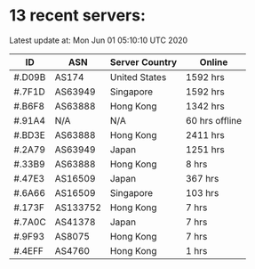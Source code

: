 # 13 recent servers:

Latest update at: Mon Jun 01 05:10:10 UTC 2020

| ID | ASN | Server Country | Online |
| -- | --- | -------------- | ------ |
| #.D09B | AS174 | United States | 1592 hrs |
| #.7F1D | AS63949 | Singapore | 1592 hrs |
| #.B6F8 | AS63888 | Hong Kong | 1342 hrs |
| #.91A4 | N/A | N/A | 60 hrs offline |
| #.BD3E | AS63888 | Hong Kong | 2411 hrs |
| #.2A79 | AS63949 | Japan | 1251 hrs |
| #.33B9 | AS63888 | Hong Kong | 8 hrs |
| #.47E3 | AS16509 | Japan | 367 hrs |
| #.6A66 | AS16509 | Singapore | 103 hrs |
| #.173F | AS133752 | Hong Kong | 7 hrs |
| #.7A0C | AS41378 | Japan | 7 hrs |
| #.9F93 | AS8075 | Hong Kong | 7 hrs |
| #.4EFF | AS4760 | Hong Kong | 1 hrs |

